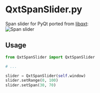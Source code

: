 # QxtSpanSlider.py
Span slider for PyQt ported from [libqxt](http://libqxt.bitbucket.org/doc):  
![Span slider](http://libqxt.bitbucket.org/doc/tip/images/qxtspanslider.png)

## Usage
``` python
from QxtSpanSlider import QxtSpanSlider

# ...

slider = QxtSpanSlider(self.window)
slider.setRange(0, 100)
slider.setSpan(30, 70)
```
